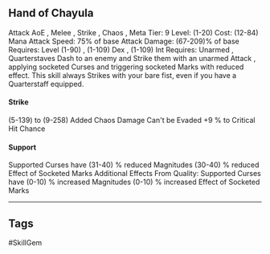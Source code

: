 ## Hand of Chayula
Attack
AoE , Melee , Strike , Chaos , Meta
Tier: 9
Level: (1-20)
Cost: (12-84) Mana
Attack Speed: 75% of base
Attack Damage: (67-209)% of base
Requires: Level (1-90) , (1-109) Dex , (1-109) Int
Requires: Unarmed , Quarterstaves
Dash to an enemy and Strike them with an unarmed Attack , applying socketed Curses and triggering socketed Marks with reduced effect. This skill always Strikes with your bare fist, even if you have a Quarterstaff equipped.
#### Strike
(5-139) to (9-258) Added Chaos Damage
Can't be Evaded
+9 % to Critical Hit Chance
#### Support
Supported Curses have (31-40) % reduced Magnitudes
(30-40) % reduced Effect of Socketed Marks
Additional Effects From Quality:
Supported Curses have (0-10) % increased Magnitudes (0-10) % increased Effect of Socketed Marks

---
## Tags
#SkillGem
